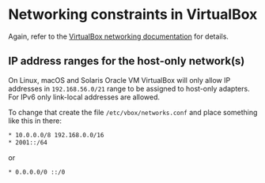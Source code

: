 # Networking constraints in VirtualBox

Again, refer to the [VirtualBox networking documentation](https://www.virtualbox.org/manual/UserManual.html#networkingdetails)
for details.

## IP address ranges for the host-only network(s)

On Linux, macOS and Solaris Oracle VM VirtualBox will only allow IP addresses in
`192.168.56.0/21` range to be assigned to host-only adapters. For IPv6 only
link-local addresses are allowed.

To change that create the file `/etc/vbox/networks.conf` and place something like
this in there:

```sh
* 10.0.0.0/8 192.168.0.0/16
* 2001::/64
```

or

```sh
* 0.0.0.0/0 ::/0      
```
